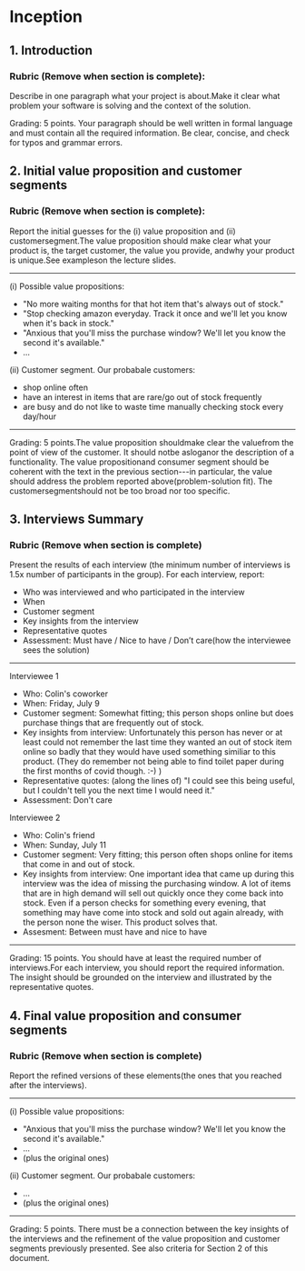 # Inception

## 1. Introduction

### Rubric (Remove when section is complete): 

Describe in one paragraph what your project is about.Make it clear what problem your software is solving and the context of the solution. 

Grading: 5  points. Your  paragraph  should  be  well written in formal language and  must contain all the required information. Be clear, concise, and check for typos and grammar errors.

## 2. Initial value proposition and customer segments

### Rubric (Remove when section is complete):

Report the initial guesses for the (i) value proposition and (ii) customersegment.The value proposition should make clear what your product is, the target customer, the value you provide, andwhy your product is unique.See exampleson the lecture slides.

----------

(i) Possible value propositions:
* "No more waiting months for that hot item that's always out of stock."
* "Stop checking amazon everyday. Track it once and we'll let you know when it's back in stock."
* "Anxious that you'll miss the purchase window? We'll let you know the second it's available."
* ...

(ii) Customer segment. Our probabale customers:
* shop online often
* have an interest in items that are rare/go out of stock frequently
* are busy and do not like to waste time manually checking stock every day/hour

---------

Grading: 5  points.The  value  proposition shouldmake  clear  the valuefrom  the  point  of view of the customer. It should notbe asloganor the description of a functionality. The value propositionand consumer segment should be coherent with the text in the previous section---in  particular, the  value  should address  the  problem  reported  above(problem-solution fit). The customersegmentshould not be too broad nor too specific.

## 3. Interviews Summary

### Rubric (Remove when section is complete)

Present  the  results  of  each  interview  (the minimum number  of interviews is 1.5x number of participants in the group). For each interview, report:
- Who was interviewed and who participated in the interview
- When
- Customer segment
- Key insights from the interview
- Representative quotes
- Assessment: Must have / Nice to have / Don’t care(how the interviewee sees the solution)

---------

Interviewee 1
* Who: Colin's coworker
* When: Friday, July 9
* Customer segment: Somewhat fitting; this person shops online but does purchase things that are frequently out of stock.
* Key insights from interview: Unfortunately this person has never or at least could not remember the last time they wanted an out of stock item online so badly that they would have used something similiar to this product. (They do remember not being able to find toilet paper during the first months of covid though. :-) )
* Representative quotes: (along the lines of) "I could see this being useful, but I couldn't tell you the next time I would need it."
* Assessment: Don't care

Interviewee 2
* Who: Colin's friend
* When: Sunday, July 11
* Customer segment: Very fitting; this person often shops online for items that come in and out of stock.
* Key insights from interview: One important idea that came up during this interview was the idea of missing the purchasing window. A lot of items that are in high demand will sell out quickly once they come back into stock. Even if a person checks for something every evening, that something may have come into stock and sold out again already, with the person none the wiser. This product solves that. 
* Assesment: Between must have and nice to have

---------

Grading: 15 points. You should have at least the required number of interviews.For each interview,  you should report the  required  information.  The  insight  should  be grounded on the interview and illustrated by the representative quotes.

## 4. Final value proposition and consumer segments

### Rubric (Remove when section is complete)

Report  the  refined  versions  of these elements(the ones that you reached after the interviews).

---------

(i) Possible value propositions:
* "Anxious that you'll miss the purchase window? We'll let you know the second it's available."
* ...
* (plus the original ones)

(ii) Customer segment. Our probabale customers:
* ...
* (plus the original ones)

---------

Grading: 5 points. There must be a connection between the key insights of the interviews and the refinement of the value proposition and customer segments previously presented. See also criteria for Section 2 of this document.
